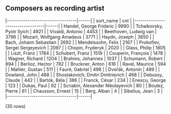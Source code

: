 ## Composers as recording artist

|----------------------------------|------|
|            sort_name             | cnt  |
|----------------------------------|------|
| Handel, George Frideric          | 9990 |
| Tchaikovsky, Pyotr Ilyich        | 4921 |
| Vivaldi, Antonio                 | 4453 |
| Beethoven, Ludwig van            | 3796 |
| Mozart, Wolfgang Amadeus         | 3771 |
| Haydn, Joseph                    | 3650 |
| Bach, Johann Sebastian           | 2692 |
| Mendelssohn, Felix               | 2167 |
| Prokofiev, Sergei Sergeyevich    | 2097 |
| Chopin, Fryderyk                 | 2020 |
| Glass, Philip                    | 1805 |
| Liszt, Franz                     | 1784 |
| Schubert, Franz                  | 1519 |
| Couperin, François               | 1478 |
| Wagner, Richard                  | 1204 |
| Brahms, Johannes                 | 1037 |
| Schumann, Robert                 |  894 |
| Berlioz, Hector                  |  782 |
| Bruckner, Anton                  |  616 |
| Ravel, Maurice                   |  594 |
| Mahler, Gustav                   |  511 |
| Fauré, Gabriel                   |  498 |
| Dvořák, Antonín                  |  489 |
| Dowland, John                    |  488 |
| Shostakovich, Dmitri Dmitrievich |  468 |
| Debussy, Claude                  |  442 |
| Bartók, Béla                     |  386 |
| Franck, César                    |  234 |
| Enescu, George                   |  123 |
| Dukas, Paul                      |   92 |
| Scriabin, Alexander Nikolayevich |   80 |
| Boulez, Pierre                   |   61 |
| Chausson, Ernest                 |   15 |
| Berg, Alban                      |    4 |
| Sibelius, Jean                   |    3 |
|----------------------------------|------|

(35 rows)

